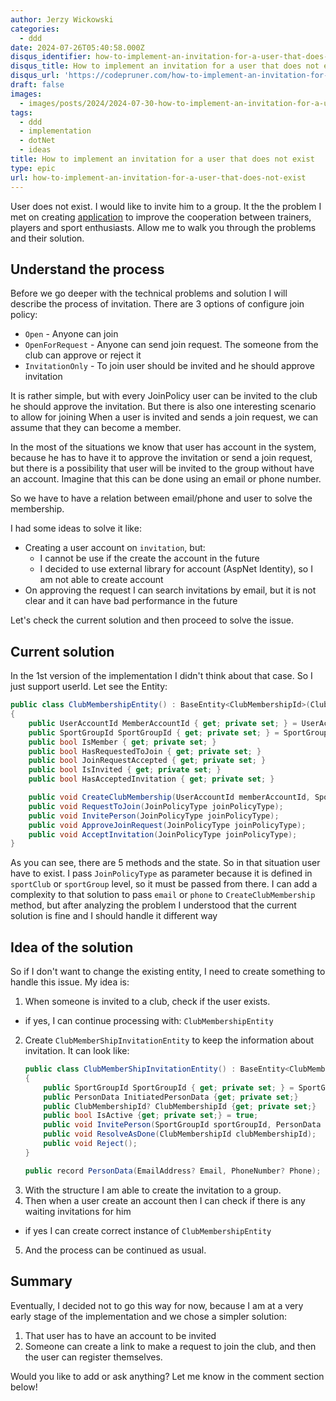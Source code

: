```yaml
---
author: Jerzy Wickowski
categories:
  - ddd
date: 2024-07-26T05:40:58.000Z
disqus_identifier: how-to-implement-an-invitation-for-a-user-that-does-not-exist
disqus_title: How to implement an invitation for a user that does not exist
disqus_url: 'https://codepruner.com/how-to-implement-an-invitation-for-a-user-that-does-not-exist'
draft: false
images:
  - images/posts/2024/2024-07-30-how-to-implement-an-invitation-for-a-user-that-does-not-exist.jpg
tags:
  - ddd
  - implementation
  - dotNet
  - ideas
title: How to implement an invitation for a user that does not exist
type: epic
url: how-to-implement-an-invitation-for-a-user-that-does-not-exist
---
```

User does not exist. I would like to invite him to a group. It the the problem I met on creating [application](https://www.vatahapp.com/) to improve the cooperation between trainers, players and sport enthusiasts.
Allow me to walk you through the problems and their solution.

## Understand the process
Before we go deeper with the technical problems and solution I will describe the process of invitation. 
There are 3 options of configure join policy:
- `Open` - Anyone can join
- `OpenForRequest` - Anyone can send join request. The someone from the club can approve or reject it
- `InvitationOnly` - To join user should be invited and he should approve invitation

It is rather simple, but with every JoinPolicy user can be invited to the club he should approve the invitation. But there is also one interesting scenario to allow for joining
When a user is invited and sends a join request, we can assume that they can become a member.

In the most of the situations we know that user has account in the system, because he has to have it to approve the invitation or send a join request, but there is a possibility that user will be invited to the group without have an account. Imagine that this can be done using an email or phone number.

So we have to have a relation between email/phone and user to solve the membership.

I had some ideas to solve it like:
- Creating a user account on `invitation`, but:
  - I cannot be use if the create the account in the future
  - I decided to use external library for account (AspNet Identity), so I am not able to create account
- On approving the request I can search invitations by email, but it is not clear and it can have bad performance in the future

Let's check the current solution and then proceed to solve the issue.

## Current solution
In the 1st version of the implementation I didn't think about that case. So I just support userId. Let see the Entity:
``` csharp 
public class ClubMembershipEntity() : BaseEntity<ClubMembershipId>(ClubMembershipId.Unknown)
{
    public UserAccountId MemberAccountId { get; private set; } = UserAccountId.Unknown;
    public SportGroupId SportGroupId { get; private set; } = SportGroupId.Unknown;
    public bool IsMember { get; private set; }
    public bool HasRequestedToJoin { get; private set; }
    public bool JoinRequestAccepted { get; private set; }
    public bool IsInvited { get; private set; }
    public bool HasAcceptedInvitation { get; private set; }

    public void CreateClubMembership(UserAccountId memberAccountId, SportGroupId sportGroupId);
    public void RequestToJoin(JoinPolicyType joinPolicyType);
    public void InvitePerson(JoinPolicyType joinPolicyType);
    public void ApproveJoinRequest(JoinPolicyType joinPolicyType);
    public void AcceptInvitation(JoinPolicyType joinPolicyType);
}
```
As you can see, there are 5 methods and the state. So in that situation user have to exist. I pass `JoinPolicyType` as parameter because it is defined in `sportClub` or `sportGroup` level, so it must be passed from there.
I can add a complexity to that solution to pass `email` or `phone` to `CreateClubMembership` method, but after analyzing the problem I understood that the current solution is fine and I should handle it different way

## Idea of the solution
So if I don't want to change the existing entity, I need to create something to handle this issue.
My idea is:
1. When someone is invited to a club, check if the user exists.
  - if yes, I can continue processing with: `ClubMembershipEntity`
2. Create `ClubMemberShipInvitationEntity` to keep the information about invitation. It can look like:
    ``` csharp 
    public class ClubMemberShipInvitationEntity() : BaseEntity<ClubMemberShipInvitationEntityId>(ClubMemberShipInvitationEntity.Unknown)
    {
        public SportGroupId SportGroupId { get; private set; } = SportGroupId.Unknown;
        public PersonData InitiatedPersonData {get; private set;}
        public ClubMembershipId? ClubMembershipId {get; private set;}
        public bool IsActive {get; private set;} = true;
        public void InvitePerson(SportGroupId sportGroupId, PersonData initiatedPersonData);
        public void ResolveAsDone(ClubMembershipId clubMembershipId);
        public void Reject();
    }

    public record PersonData(EmailAddress? Email, PhoneNumber? Phone);
    ```
3. With the structure I am able to create the invitation to a group.
4. Then when a user create an account then I can check if there is any waiting invitations for him
  - if yes I can create correct instance of `ClubMembershipEntity`
5. And the process can be continued as usual.

## Summary
Eventually, I decided not to go this way for now, because I am at a very early stage of the implementation and we chose a simpler solution:
1. That user has to have an account to be invited
2. Someone can create a link to make a request to join the club, and then the user can register themselves.

Would you like to add or ask anything? Let me know in the comment section below!
